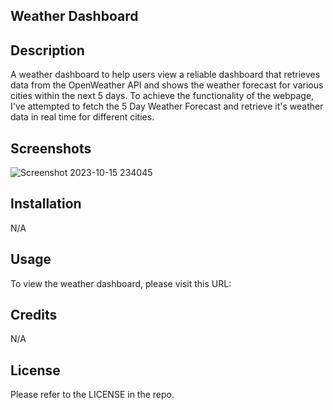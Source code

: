 ## Weather Dashboard

## Description
A weather dashboard to help users view a reliable dashboard that retrieves data from the OpenWeather API and shows the weather forecast for various cities within the next 5 days. To achieve the functionality of the webpage, I've attempted to fetch the 5 Day Weather Forecast and retrieve it's weather data in real time for different cities. 
## Screenshots
![Screenshot 2023-10-15 234045](https://github.com/itsbbea/weather-dashboard/assets/137044035/59638295-adc3-4d8a-a3d0-1846c1c4f927)

## Installation
N/A

## Usage
To view the weather dashboard, please visit this URL:
## Credits
N/A

## License
Please refer to the LICENSE in the repo.
